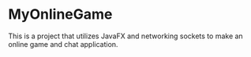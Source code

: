 # MyOnlineGame
This is a project that utilizes JavaFX and networking sockets to make an online game and chat application.
